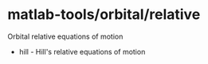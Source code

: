 matlab-tools/orbital/relative
============

Orbital relative equations of motion

<ul>
<li> hill - Hill's relative equations of motion
</ul>
